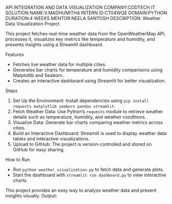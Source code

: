 API INTEGRATION AND DATA VISUALIZATION
COMPANY:CODTECH IT SOLUTION
NAME:V.MADHUMITHA
INTERN ID:CT04WQE
DOMAIN:PYTHON
DURATION:4 WEEKS
MENTOR:NEELA SANTOSH
DESCRIPTION:
Weather Data Visualization Project

This project fetches real-time weather data from the OpenWeatherMap API, processes it, visualizes key metrics like temperature and humidity, and presents insights using a Streamlit dashboard.  

Features 
- Fetches live weather data for multiple cities.  
- Generates bar charts for temperature and humidity comparisons using Matplotlib and Seaborn.  
- Creates an interactive dashboard using Streamlit for better visualization.  

Steps 
1. Set Up the Environment: Install dependencies using `pip install requests matplotlib seaborn pandas streamlit`.  
2. Fetch Weather Data: Use Python’s `requests` module to retrieve weather details such as temperature, humidity, and weather conditions.  
3. Visualize Data: Generate bar charts comparing weather metrics across cities.  
4. Build an Interactive Dashboard: Streamlit is used to display weather data tables and interactive visualizations.  
5. Upload to GitHub: The project is version-controlled and stored on GitHub for easy sharing.  

How to Run
- Run `python weather_visualization.py` to fetch data and generate plots.  
- Start the dashboard with `streamlit run dashboard.py` to view interactive charts.  

This project provides an easy way to analyze weather data and present insights visually.
Output:
